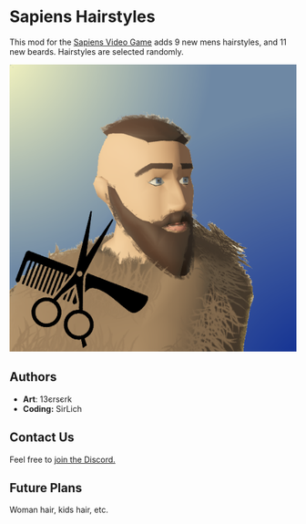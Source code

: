 # Sapiens Hairstyles

This mod for the [Sapiens Video Game](https://store.steampowered.com/app/1060230/Sapiens/) adds 9 new mens hairstyles, and 11 new beards. Hairstyles are selected randomly.

![alt text](promo-art/preview.png)

## Authors

 - **Art**: 13єrѕєrk
 - **Coding:** SirLich

## Contact Us

Feel free to [join the Discord.]( https://discord.gg/WnN8hj2Fyg)

## Future Plans

Woman hair, kids hair, etc.